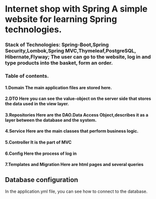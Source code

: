 
<h1>Internet shop with Spring 
  A simple website for learning Spring technologies.
<h3>Stack of Technologies: Spring-Boot,Spring Security,Lombok,Spring MVC,Thymeleaf,PostgreSQL, Hibernate,Flyway;
The user can go to the website, log in and type products into the basket, form an order.

 <h3>Table of contents.
  <h4>1.Domain
   The main application files are stored here.
   <h4>2.DTO
   Here you can see the value-object on the server side that stores the data used in the view layer.
   <h4>3.Repositories
   Here are the DAO.Data Access Object,describes it as a layer between the database and the system.
   <h4>4.Service
   Here are the main classes that perform business logic.
   <h4>5.Controller
   It is the part of MVC
   <h4>6.Config 
   Here the process of log in 
   <h4>7.Templates and Migration
   Here are html pages and several queries
   
## Database configuration
In the application.yml file, you can see how to connect to the database.

